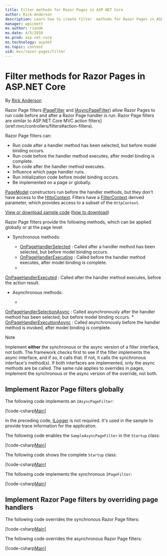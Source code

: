 ```yaml
---
title: Filter methods for Razor Pages in ASP.NET Core
author: Rick-Anderson
description: Learn how to create filter  methods for Razor Pages in ASP.NET Core.
manager: wpickett
ms.author: riande
ms.date: 4/5/2018
ms.prod: asp.net-core
ms.technology: aspnet
ms.topic: content
uid: mvc/razor-pages/filter
---
```

# Filter methods for Razor Pages in ASP.NET Core

By [Rick Anderson](https://twitter.com/RickAndMSFT)

Razor Page filters [IPageFilter](/dotnet/api/microsoft.aspnetcore.mvc.filters.ipagefilter?view=aspnetcore-2.0) and [IAsyncPageFilter](/dotnet/api/microsoft.aspnetcore.mvc.filters.iasyncpagefilter?view=aspnetcore-2.0)) allow Razor Pages to run code before and after a Razor Page handler is run. Razor Page filters are similar to ASP.NET Core MVC action filters](xref:mvc/controllers/filters#action-filters).

Razor Page filters can:

* Run code after a handler method has been selected, but before model binding occurs.
* Run code before the handler method executes, after model binding is complete.
* Run code after the handler method executes.
* Influence which page handler runs.
* Run initialization code before model binding occurs. 
* Be implemented on a page or globally.

[PageModel](https://docs.microsoft.com/en-us/dotnet/api/microsoft.aspnetcore.mvc.razorpages.pagemodel?view=aspnetcore-2.0) constructors run before the handler methods, but they don't have access to the [HttpContext](https://docs.microsoft.com/en-us/dotnet/api/microsoft.aspnetcore.mvc.razorpages.pagemodel.httpcontext?view=aspnetcore-2.0#Microsoft_AspNetCore_Mvc_RazorPages_PageModel_HttpContext). Filters have a [FilterContext](https://docs.microsoft.com/en-us/dotnet/api/microsoft.aspnetcore.mvc.filters.filtercontext?view=aspnetcore-2.0) derived parameter, which provides access to a subset of the `HttpContext`.

[View or download sample code](https://github.com/aspnet/Docs/tree/live/aspnetcore/tutorials/razor-pages/razor-pages-start/sample/RazorPagesMovie) ([how to download](xref:tutorials/index#how-to-download-a-sample))

Razor Page filters provide the following methods, which can be applied globally or at the page level:

* Synchronous methods:

    * [OnPageHandlerSelected](https://docs.microsoft.com/en-us/dotnet/api/microsoft.aspnetcore.mvc.filters.ipagefilter.onpagehandlerselected?view=aspnetcore-2.0) : Called after a handler method has been selected, but before model binding occurs.
    * [OnPageHandlerExecuting](https://docs.microsoft.com/en-us/dotnet/api/microsoft.aspnetcore.mvc.filters.ipagefilter.onpagehandlerexecuting?view=aspnetcore-2.0) : Called before the handler method executes, after model binding is complete.
    * 
[OnPageHandlerExecuted](https://docs.microsoft.com/en-us/dotnet/api/microsoft.aspnetcore.mvc.filters.ipagefilter.onpagehandlerexecuted?view=aspnetcore-2.0) : Called after the handler method executes, before the action result.

* Asynchronous methods:

    *
 [OnPageHandlerSelectionAsync](https://docs.microsoft.com/en-us/dotnet/api/microsoft.aspnetcore.mvc.filters.iasyncpagefilter.onpagehandlerselectionasync?view=aspnetcore-2.0) : Called asynchronously after the handler method has been selected, but before model binding occurs.
    * [OnPageHandlerExecutionAsync](https://docs.microsoft.com/en-us/dotnet/api/microsoft.aspnetcore.mvc.filters.iasyncpagefilter.onpagehandlerexecutionasync?view=aspnetcore-2.0) : Called asynchronously before the handler method is invoked, after model binding is complete.

> [!NOTE]
> Implement **either** the synchronous or the async version of a filter interface, not both. The framework checks first to see if the filter implements the async interface, and if so, it calls that. If not, it calls the synchronous interface's method(s). If both interfaces are implemented, only the async methods are be called. The same rule applies to overrides in pages, implement the synchronous or the async version of the override, not both.

## Implement Razor Page filters globally

The following code implements an `IAsyncPageFilter`:

[!code-csharp[Main](filter/sample/PageFilter/Filters/SampleAsyncPageFilter.cs?name=snippet1)]

In the preceding code, [ILogger](https://docs.microsoft.com/en-us/dotnet/api/microsoft.extensions.logging.ilogger?view=aspnetcore-2.0) is not required. It's used in the sample to provide trace information for the application.

The following code enables the `SampleAsyncPageFilter` in the `Startup` class:

[!code-csharp[Main](filter/sample/PageFilter/Startup.cs?name=snippet2)]

The following code shows the complete `Startup` class:

[!code-csharp[Main](filter/sample/PageFilter/Startup.cs?name=snippet1)]

The following code implements the synchronous `IPageFilter`:

[!code-csharp[Main](filter/sample/PageFilter/Filters/SamplePageFilter.cs?name=snippet1)]

## Implement Razor Page filters by overriding page handlers

The following code overrides the synchronous Razor Page filters:

[!code-csharp[Main](filter/sample/PageFilter/Pages/Index.cshtml.cs)]

The following code overrides the asynchronous Razor Page filters:

[!code-csharp[Main](filter/sample/PageFilter/Pages/Contact.cshtml.cs)]

